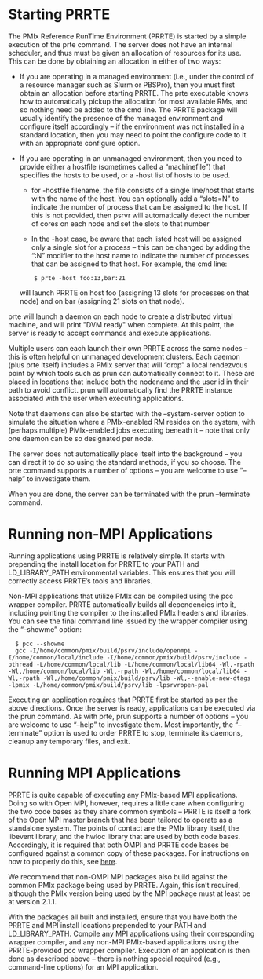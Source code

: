 

Starting PRRTE
==============

The PMIx Reference RunTime Environment (PRRTE) is started by a simple execution
of the prte command. The server does not have an internal scheduler, and thus
must be given an allocation of resources for its use. This can be done by
obtaining an allocation in either of two ways:

 - If you are operating in a managed environment (i.e., under the control of a
 resource manager such as Slurm or PBSPro), then you must first obtain an
 allocation before starting PRRTE. The prte executable knows how to
 automatically pickup the allocation for most available RMs, and so nothing
 need be added to the cmd line. The PRRTE package will usually identify the
 presence of the managed environment and configure itself accordingly – if the
 environment was not installed in a standard location, then you may need to
 point the configure code to it with an appropriate configure option.

 - If you are operating in an unmanaged environment, then you need to provide
 either a hostfile (sometimes called a “machinefile”) that specifies the hosts
 to be used, or a -host list of hosts to be used.

	- for -hostfile filename, the file consists of a single line/host that
	starts with the name of the host. You can optionally add a “slots=N” to
	indicate the number of process that can be assigned to the host. If this is
	not provided, then psrvr will automatically detect the number of cores on
	each node and set the slots to that number

	- In the -host case, be aware that each listed host will be assigned only a
	single slot for a process – this can be changed by adding the “:N” modifier
	to the host name to indicate the number of processes that can be assigned
	to that host. For example, the cmd line:

	```
        $ prte -host foo:13,bar:21
	```

	will launch PRRTE on host foo (assigning 13 slots for processes on that
	node) and on bar (assigning 21 slots on that node).

prte will launch a daemon on each node to create a distributed virtual machine,
and will print "DVM ready" when complete. At this point, the server is ready to
accept commands and execute applications.

Multiple users can each launch their own PRRTE across the same nodes – this is
often helpful on unmanaged development clusters. Each daemon (plus prte itself)
includes a PMIx server that will “drop” a local rendezvous point by which tools
such as prun can automatically connect to it. These are placed in locations
that include both the nodename and the user id in their path to avoid conflict.
prun will automatically find the PRRTE instance associated with the user when
executing applications.

Note that daemons can also be started with the –system-server option to
simulate the situation where a PMIx-enabled RM resides on the system, with
(perhaps multiple) PMIx-enabled jobs executing beneath it – note that only one
daemon can be so designated per node.

The server does not automatically place itself into the background – you can
direct it to do so using the standard methods, if you so choose. The prte
command supports a number of options – you are welcome to use “–help” to
investigate them.

When you are done, the server can be terminated with the prun –terminate
command.


Running non-MPI Applications
============================

Running applications using PRRTE is relatively simple. It starts with
prepending the install location for PRRTE to your PATH and LD_LIBRARY_PATH
environmental variables. This ensures that you will correctly access PRRTE’s
tools and libraries.

Non-MPI applications that utilize PMIx can be compiled using the pcc wrapper
compiler. PRRTE automatically builds all dependencies into it, including
pointing the compiler to the installed PMIx headers and libraries. You can see
the final command line issued by the wrapper compiler using the “–showme”
option:

```
  $ pcc --showme
  gcc -I/home/common/pmix/build/psrv/include/openmpi -I/home/common/local/include -I/home/common/pmix/build/psrv/include -pthread -L/home/common/local/lib -L/home/common/local/lib64 -Wl,-rpath -Wl,/home/common/local/lib -Wl,-rpath -Wl,/home/common/local/lib64 -Wl,-rpath -Wl,/home/common/pmix/build/psrv/lib -Wl,--enable-new-dtags -lpmix -L/home/common/pmix/build/psrv/lib -lpsrvropen-pal
```

Executing an application requires that PRRTE first be started as per the above
directions. Once the server is ready, applications can be executed via the prun
command. As with prte, prun supports a number of options – you are welcome to
use “–help” to investigate them. Most importantly, the “–terminate” option is
used to order PRRTE to stop, terminate its daemons, cleanup any temporary
files, and exit.


Running MPI Applications
========================

PRRTE is quite capable of executing any PMIx-based MPI applications. Doing so
with Open MPI, however, requires a little care when configuring the two code
bases as they share common symbols – PRRTE is itself a fork of the Open MPI
master branch that has been tailored to operate as a standalone system. The
points of contact are the PMIx library itself, the libevent library, and the
hwloc library that are used by both code bases. Accordingly, it is required
that both OMPI and PRRTE code bases be configured against a common copy of
these packages. For instructions on how to properly do this, see
[here](/code/building-the-pmix-reference-server.md).

We recommend that non-OMPI MPI packages also build against the common PMIx
package being used by PRRTE. Again, this isn’t required, although the PMIx
version being used by the MPI package must at least be at version 2.1.1.

With the packages all built and installed, ensure that you have both the PRRTE
and MPI install locations prepended to your PATH and LD_LIBRARY_PATH. Compile
any MPI applications using their corresponding wrapper compiler, and any
non-MPI PMIx-based applications using the PRRTE-provided pcc wrapper compiler.
Execution of an application is then done as described above – there is nothing
special required (e.g., command-line options) for an MPI application.

